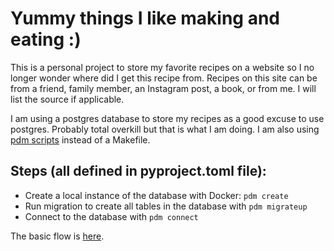 # Yummy things I like making and eating :)

This is a personal project to store my favorite recipes on a website so I no longer wonder where did I get this recipe from. Recipes on this site can be from a friend, family member, an Instagram post, a book, or from me. I will list the source if applicable. 

I am using a postgres database to store my recipes as a good excuse to use postgres. Probably total overkill but that is what I am doing. I am also using [pdm scripts](https://pdm-project.org/latest/usage/scripts/) instead of a Makefile.

## Steps (all defined in pyproject.toml file):
* Create a local instance of the database with Docker: `pdm create`
* Run migration to create all tables in the database with `pdm migrateup`
* Connect to the database with `pdm connect`

The basic flow is [here](https://play.d2lang.com/?script=SirKLy9OLeIqTi0qSy3iSkksSUxKLE7lggoo6NopwMSsFIIDfeAqQDIQNVZgFVxQk5DFM0pKCpAMgqoAiefmcAECAAD__w%3D%3D&).